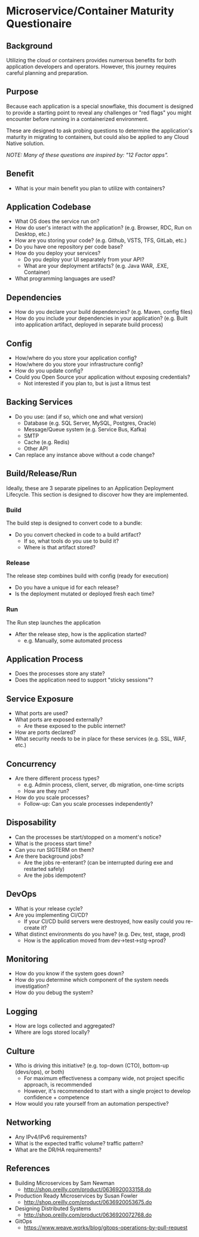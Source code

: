 # Microservice/Container Maturity Questionaire

## Background

Utilizing the cloud or containers provides numerous benefits for both application developers and operators.  However, this journey requires careful planning and preparation.

## Purpose

Because each application is a special snowflake, this document is designed to provide a starting point to reveal any challenges or "red flags" you might encounter before running in a containerized environment.

These are designed to ask probing questions to determine the application's maturity in migrating to containers, but could also be applied to any Cloud Native solution.

_NOTE: Many of these questions are inspired by: "12 Factor apps"._

## Benefit

* What is your main benefit you plan to utilize with containers?

## Application Codebase

* What OS does the service run on?
* How do user's interact with the application?  (e.g. Browser, RDC, Run on Desktop, etc.)
* How are you storing your code? (e.g. Github, VSTS, TFS, GitLab, etc.)
* Do you have one repository per code base?
* How do you deploy your services?
  * Do you deploy your UI separately from your API?
  * What are your deployment artifacts? (e.g. Java WAR, .EXE, Container)
* What programming languages are used?

## Dependencies

* How do you declare your build dependencies? (e.g. Maven, config files)
* How do you include your dependencies in your application? (e.g. Built into application artifact, deployed in separate build process)

## Config

* How/where do you store your application config?
* How/where do you store your infrastructure config?
* How do you update config?
* Could you Open Source your application without exposing credentials?
  * Not interested if you plan to, but is just a litmus test

## Backing Services

* Do you use: (and if so, which one and what version)
  * Database (e.g. SQL Server, MySQL, Postgres, Oracle)
  * Message/Queue system (e.g. Service Bus, Kafka)
  * SMTP
  * Cache (e.g. Redis)
  * Other API
* Can replace any instance above without a code change?

## Build/Release/Run

Ideally, these are 3 separate pipelines to an Application Deployment Lifecycle.  This section is designed to discover how they are implemented.

### Build

The build step is designed to convert code to a bundle:

* Do you convert checked in code to a build artifact?
  * If so, what tools do you use to build it?
  * Where is that artifact stored?

### Release

The release step combines build with config (ready for execution)

* Do you have a unique id for each release?
* Is the deployment mutated or deployed fresh each time?

### Run

The Run step launches the application

* After the release step, how is the application started?
  * e.g. Manually, some automated process

## Application Process

* Does the processes store any state?
* Does the application need to support "sticky sessions"?

## Service Exposure

* What ports are used?
* What ports are exposed externally?
  * Are these exposed to the public internet?
* How are ports declared?
* What security needs to be in place for these services (e.g. SSL, WAF, etc.)

## Concurrency

* Are there different process types?
  * e.g. Admin process, client, server, db migration, one-time scripts
  * How are they run?
* How do you scale processes?
  * Follow-up:  Can you scale processes independently?

## Disposability

* Can the processes be start/stopped on a moment's notice?
* What is the process start time?
* Can you run SIGTERM on them?
* Are there background jobs?
  * Are the jobs re-enterant? (can be interrupted during exe and restarted safely)
  * Are the jobs idempotent?

## DevOps

* What is your release cycle?
* Are you implementing CI/CD?
  * If your CI/CD build servers were destroyed, how easily could you re-create it?
* What distinct environments do you have? (e.g. Dev, test, stage, prod)
  * How is the application moved from dev->test->stg->prod?

## Monitoring

* How do you know if the system goes down?
* How do you determine which component of the system needs investigation?
* How do you debug the system?

## Logging

* How are logs collected and aggregated?
* Where are logs stored locally?

## Culture

* Who is driving this initiative? (e.g. top-down (CTO), bottom-up (devs/ops), or both)
  * For maximum effectiveness a company wide, not project specific approach, is recommended
  * However, it's recommended to start with a single project to develop confidence + competence
* How would you rate yourself from an automation perspective?

## Networking

* Any IPv4/IPv6 requirements?
* What is the expected traffic volume? traffic pattern?
* What are the DR/HA requirements?

## References

* Building Microservices by Sam Newman
  * http://shop.oreilly.com/product/0636920033158.do
* Production Ready Microservices by Susan Fowler
  * http://shop.oreilly.com/product/0636920053675.do
* Designing Distributed Systems
  * http://shop.oreilly.com/product/0636920072768.do
* GitOps
  * https://www.weave.works/blog/gitops-operations-by-pull-request
